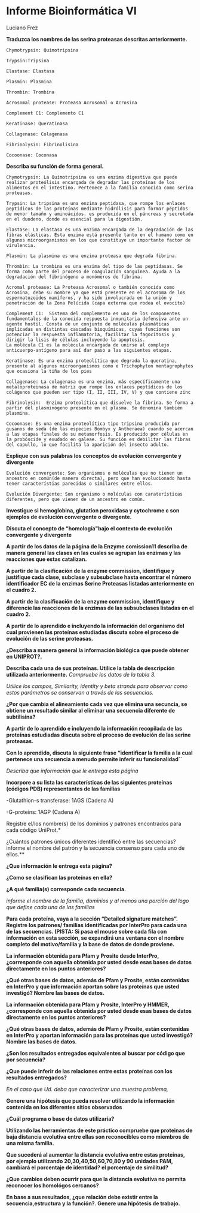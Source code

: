 # Informe Bioinformática VI
Luciano Frez

**Traduzca los nombres de las serina proteasas descritas anteriormente.**

    Chymotrypsin: Quimotripsina
    
    Trypsin:Tripsina
    
    Elastase: Elastasa
    
    Plasmin: Plasmina
    
    Thrombin: Trombina
    
    Acrosomal protease: Proteasa Acrosomal o Acrosina
    
    Complement C1: Complemento C1
    
    Keratinase: Queratinasa
    
    Collagenase: Colagenasa
    
    Fibrinolysin: Fibrinolisina
    
    Cocoonase: Coconasa

**Describa su función de forma general.**

    Chymotrypsin: La Quimotripsina es una enzima digestiva que puede realizar proteólisis encargada de degradar las proteínas de los alimentos en el intestino. Pertenece a la familia conocida como serina proteasas.
    
    Trypsin: La tripsina es una enzima peptidasa, que rompe los enlaces peptídicos de las proteínas mediante hidrólisis para formar péptidos de menor tamaño y aminoácidos. es producida en el páncreas y secretada en el duodeno, donde es esencial para la digestión.
    
    Elastase: La elastasa es una enzima encargada de la degradación de las fibras elásticas. Esta enzima está presente tanto en el humano como en algunos microorganismos en los que constituye un importante factor de virulencia.
    
    Plasmin: La plasmina es una enzima proteasa que degrada fibrina.
    
    Thrombin: La trombina es una enzima del tipo de las peptidasas. Se forma como parte del proceso de coagulación sanguínea. Ayuda a la degradación del fibrinógeno a monómeros de fibrina.
    
    Acromal protease: La Proteasa Acrosomal o también conocida como Acrosina, debe su nombre ya que está presente en el acrosoma de los espermatozoides mamíferos, y ha sido involucrada en la unión y penetración de la Zona Pelúcida (capa externa que rodea el ovocito)
    
    Complement C1:  Sistema del complemento es uno de los componentes fundamentales de la conocida respuesta inmunitaria defensiva ante un agente hostil. Consta de un conjunto de moléculas plasmáticas implicadas en distintas cascadas bioquímicas, cuyas funciones son potenciar la respuesta inflamatoria, facilitar la fagocitosis y dirigir la lisis de células incluyendo la apoptosis.
    La molécula C1 es la molécula encargada de unirse al complejo anticuerpo-antígeno para así dar paso a las siguientes etapas. 
    
    Keratinase: Es una enzima proteolítica que degrada la queratina, presente al algunos microorganismos como e Trichophyton mentagrophytes que ocasiona la tiña de los pies
    
    Collagenase: La colagenasa es una enzima, más específicamente una metaloproteinasa de matriz que rompe los enlaces peptídicos de los colágenos que pueden ser tipo (I, II, III, IV, V) y que contiene zinc
    
    Fibrinolysin:  Enzima proteolítica que disuelve la fibrina. Se forma a partir del plasminógeno presente en el plasma. Se denomina también plasmina.
    
    Cocoonase: Es una enzima proteolítica tipo tripsina producida por gusanos de seda (de las especies Bombyx y Antheraea) cuando se acercan a las etapas finales de su metamorfosis. Es producido por células en la probóscide y exudado en galeae. Su función es debilitar las fibras del capullo, lo que facilita la aparición del insecto adulto.

**Explique con sus palabras los conceptos de evolución convergente y divergente**

    Evolución convergente: Son organismos o moléculas que no tienen un ancestro en común(de manera directa), pero que han evolucionado hasta tener característias parecidas o similares entre ellos.
    
    Evolución Divergente: Son organismo o moléculas con caraterísticas diferentes, pero que vienen de un ancestro en común.
    
**Investigue si hemoglobina, glutation peroxidasa y cytochrome c son ejemplos de evolución
convergente o divergente.**



**Discuta el concepto de “homología"bajo el contexto de evolución convergente y divergente**

**A partir de los datos de la página de la Enzyme comission11 describa de manera general las
clases en las cuales se agrupan las enzimas y las reacciones que estas catalizan.**

**A partir de la clasificación de la enzyme commission, identifique y justifique cada clase,
subclase y subsubclase hasta encontrar el número identificador EC de la enzimas Serine
Proteasas listadas anteriormente en el cuadro 2.**

**A partir de la clasificación de la enzyme commission, identifique y diferencie las reacciones
de la enzimas de las subsubclases listadas en el cuadro 2.**

**A partir de lo aprendido e incluyendo la información del organismo del cual provienen las
proteínas estudiadas discuta sobre el proceso de evolución de las serine proteasas.**

**¿Describa a manera general la información biológica que puede obtener en UNIPROT?.**

**Describa cada una de sus proteínas. Utilice la tabla de descripción utilizada anteriormente.** *Compruebe los datos de la tabla 3.*

*Utilice los campos, Similarity, identity y beta strands para observar como estos parámetros
se conservan a través de las secuencias.*

**¿Por que cambia el alineamiento cada vez que elimina una secuncia, se obtiene un resultado
similar al eliminar una secuencia diferente de subtilisina?**

**A partir de lo aprendido e incluyendo la información recopilada de las proteínas estudiadas
discuta sobre el proceso de evolución de las serine proteasas.**

**Con lo aprendido, discuta la siguiente frase “identificar la familia a la cual pertenece una
secuencia a menudo permite inferir su funcionalidad´´**

*Describa que información que le entrega esta página*

**Incorpore a su lista las características de las siguientes proteínas (códigos PDB) representantes
de las familias**

-Glutathion-s transferase: 1AGS (Cadena A)

-G-proteins: 1AGP (Cadena A)

Registre el/los nombre(s) de los dominios y patrones encontrados para cada código UniProt.*

¿Cuántos patrones únicos diferentes identificó entre las secuencias? informe el nombre del
patrón y la secuencia consenso para cada uno de ellos.**

**¿Que información le entrega esta página?**

**¿Como se clasifican las proteínas en ella?**

**¿A qué familia(s) corresponde cada secuencia.**

*informe el nombre de la familia, dominios y al menos una porción del logo que define cada
una de las familias*

**Para cada proteína, vaya a la sección “Detailed signature matches”. Registre los patrones/
familias identificadas por InterPro para cada una de las secuencias. (PISTA: Si pasa
el mouse sobre cada fila con información en esta sección, se expandirá una ventana con el
nombre completo del motivo/familia y la base de datos de donde proviene.**

**La información obtenida para Pfam y Prosite desde InterPro, ¿corresponde con aquella
obtenida por usted desde esas bases de datos directamente en los puntos anteriores?**

**¿Qué otras bases de datos, además de Pfam y Prosite, están contenidas en InterPro y que
información aportan sobre las proteínas que usted investigó? Nombre las bases de datos.**

**La información obtenida para Pfam y Prosite, InterPro y HMMER, ¿corresponde con aquella
obtenida por usted desde esas bases de datos directamente en los puntos anteriores?**

**¿Qué otras bases de datos, además de Pfam y Prosite, están contenidas en InterPro y aportan
información para las proteínas que usted investigó? Nombre las bases de datos.**

**¿Son los resultados entregados equivalentes al buscar por código que por secuencia?**

**¿Que puede inferir de las relaciones entre estas proteínas con los resultados entregados?**

*En el caso que Ud. deba que caracterizar una muestra problema,*

**Genere una hipótesis que pueda resolver utilizando la información contenida en los diferentes
sitios observados**

**¿Cuál programa o base de datos utilizaría?**

**Utilizando las herramientas de este práctico compruebe que proteinas de baja distancia
evolutiva entre ellas son reconocibles como miembros de una misma familia.**

**Que sucederá al aumentar la distancia evolutiva entre estas proteinas, por ejemplo utilizando
20,30,40,50,60,70,80 y 90 unidades PAM, cambiará el porcentaje de identidad? el porcentaje
de similitud?**

**¿Que cambios deben ocurrir para que la distancia evolutiva no permita reconocer los homológos
cercanos?**

**En base a sus resultados, ¿que relación debe existir entre la secuencia,estructura y la función?.
Genere una hipótesis de trabajo.**
